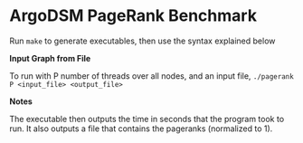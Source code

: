 ArgoDSM PageRank Benchmark
==========================

Run ```make``` to generate executables, then use the syntax explained below

**Input Graph from File**

To run with P number of threads over all nodes, and an input file,
    ```./pagerank P <input_file> <output_file>```

**Notes**

The executable then outputs the time in seconds that the program took to run.
It also outputs a file that contains the pageranks (normalized to 1).

